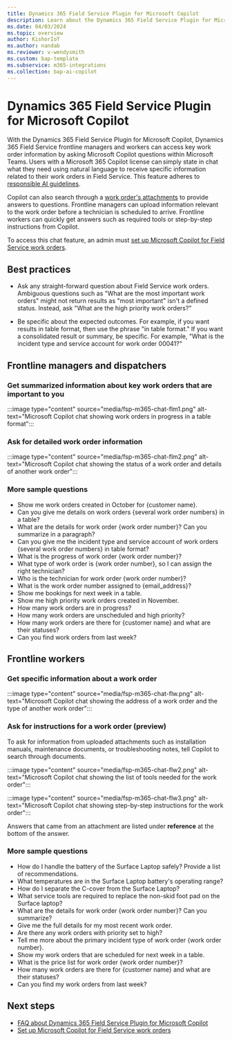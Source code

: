 ```yaml
---
title: Dynamics 365 Field Service Plugin for Microsoft Copilot
description: Learn about the Dynamics 365 Field Service Plugin for Microsoft Copilot including the types of questions you can ask.
ms.date: 04/03/2024
ms.topic: overview
author: KishorIoT
ms.author: nandab
ms.reviewer: v-wendysmith
ms.custom: bap-template
ms.subservice: m365-integrations
ms.collection: bap-ai-copilot 
---
```


# Dynamics 365 Field Service Plugin for Microsoft Copilot

With the Dynamics 365 Field Service Plugin for Microsoft Copilot, Dynamics 365 Field Service frontline managers and workers can access key work order information by asking Microsoft Copilot questions within Microsoft Teams. Users with a Microsoft 365 Copilot license can simply state in chat what they need using natural language to receive specific information related to their work orders in Field Service. This feature adheres to [responsible AI guidelines](faqs-m365-chat.md).

Copilot can also search through a [work order's attachments](flw-teams-manager.md#add-attachments-to-the-work-order) to provide answers to questions. Frontline managers can upload information relevant to the work order before a technician is scheduled to arrive. Frontline workers can quickly get answers such as required tools or step-by-step instructions from Copilot.

To access this chat feature, an admin must [set up Microsoft Copilot for Field Service work orders](flw-copilot-setup.md).

## Best practices

- Ask any straight-forward question about Field Service work orders. Ambiguous questions such as "What are the most important work orders" might not return results as "most important" isn't a defined status. Instead, ask "What are the high priority work orders?"

- Be specific about the expected outcomes. For example, if you want results in table format, then use the phrase "in table format." If you want a consolidated result or summary, be specific. For example, "What is the incident type and service account for work order 00041?"

## Frontline managers and dispatchers

### Get summarized information about key work orders that are important to you

   :::image type="content" source="media/fsp-m365-chat-flm1.png" alt-text="Microsoft Copilot chat showing work orders in progress in a table format":::

### Ask for detailed work order information

   :::image type="content" source="media/fsp-m365-chat-flm2.png" alt-text="Microsoft Copilot chat showing the status of a work order and details of another work order":::

### More sample questions

- Show me work orders created in October for {customer name}.
- Can you give me details on work orders {several work order numbers} in a table?
- What are the details for work order {work order number}? Can you summarize in a paragraph?
- Can you give me the incident type and service account of work orders {several work order numbers} in table format?
- What is the progress of work order {work order number}?
- What type of work order is {work order number}, so I can assign the right technician?
- Who is the technician for work order {work order number}?
- What is the work order number assigned to {email_address}?
- Show me bookings for next week in a table.
- Show me high priority work orders created in November.
- How many work orders are in progress?
- How many work orders are unscheduled and high priority?
- How many work orders are there for {customer name} and what are their statuses?
- Can you find work orders from last week?

## Frontline workers

### Get specific information about a work order

   :::image type="content" source="media/fsp-m365-chat-flw.png" alt-text="Microsoft Copilot chat showing the address of a work order and the type of another work order":::

### Ask for instructions for a work order (preview)

To ask for information from uploaded attachments such as installation manuals, maintenance documents, or troubleshooting notes, tell Copilot to search through documents.

   :::image type="content" source="media/fsp-m365-chat-flw2.png" alt-text="Microsoft Copilot chat showing the list of tools needed for the work order":::

   :::image type="content" source="media/fsp-m365-chat-flw3.png" alt-text="Microsoft Copilot chat showing step-by-step instructions for the work order":::

Answers that came from an attachment are listed under **reference** at the bottom of the answer.

### More sample questions

- How do I handle the battery of the Surface Laptop safely? Provide a list of recommendations.
- What temperatures are in the Surface Laptop battery's operating range?
- How do I separate the C-cover from the Surface Laptop?
- What service tools are required to replace the non-skid foot pad on the Surface laptop?
- What are the details for work order {work order number}? Can you summarize?
- Give me the full details for my most recent work order.
- Are there any work orders with priority set to high?
- Tell me more about the primary incident type of work order {work order number}.
- Show my work orders that are scheduled for next week in a table.
- What is the price list for work order {work order number}?
- How many work orders are there for {customer name} and what are their statuses?
- Can you find my work orders from last week?

## Next steps

- [FAQ about Dynamics 365 Field Service Plugin for Microsoft Copilot](faqs-m365-chat.md)
- [Set up Microsoft Copilot for Field Service work orders](flw-copilot-setup.md)